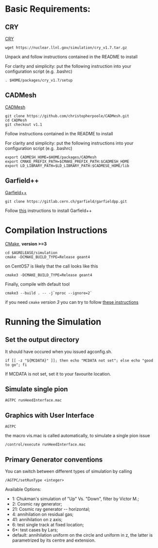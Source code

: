 
# Basic Requirements:

## CRY

[CRY](https://nuclear.llnl.gov/simulation/main.html "CRY at LLNL website")

```
wget https://nuclear.llnl.gov/simulation/cry_v1.7.tar.gz
```

Unpack and follow instructions contained in the README to install

For clarity and simplicity: put the following instruction into your configuration script (e.g. .bashrc)

```
. $HOME/packages/cry_v1.7/setup
```

## CADMesh

[CADMesh](https://github.com/christopherpoole/CADMesh "CADMesh on GitHub")

```
git clone https://github.com/christopherpoole/CADMesh.git  
cd CADMesh  
git checkout v1.1
```
Follow instructions contained in the README to install

For clarity and simplicity: put the following instructions into your configuration script (e.g. .bashrc)

```
export CADMESH_HOME=$HOME/packages/CADMesh  
export CMAKE_PREFIX_PATH=$CMAKE_PREFIX_PATH:$CADMESH_HOME  
export LD_LIBRARY_PATH=$LD_LIBRARY_PATH:$CADMESE_HOME/lib
```

## Garfield++

[Garfield++](http://garfieldpp.web.cern.ch/garfieldpp/ "Garfield++ at CERN")

```
git clone https://gitlab.cern.ch/garfield/garfieldpp.git
```

Follow [this][gppinstall] instructions to install Garfield++

[gppinstall]: http://garfieldpp.web.cern.ch/garfieldpp/getting-started/




# Compilation Instructions

[CMake](https://cmake.org/ "cmake website"), **version >=3**

```
cd $AGRELEASE/simulation  
cmake -DCMAKE_BUILD_TYPE=Release geant4
```


on CentOS7 is likely that the call looks like this

```
cmake3 -DCMAKE_BUILD_TYPE=Release geant4
```


Finally, compile with default tool

```
cmake3 --build . -- -j`nproc --ignore=2`
```


if you need `cmake` *version 3* you can try to follow [these instructions](./install.cmake.from.source.md)



# Running the Simulation

## Set the output directory

It should have occured when you issued agconfig.sh.

```
if [[ -z "${MCDATA}" ]]; then echo "MCDATA not set"; else echo "good to go"; fi
```

If MCDATA is not set, set it to your favourite location.


## Simulate single pion

```
AGTPC runHeedInterface.mac
```

## Graphics with User Interface

```
AGTPC
```

the macro vis.mac is called automatically, to simulate a single pion issue

```
/control/execute runHeedInterface.mac
```


## Primary Generator conventions

You can switch between different types of simulation by calling

```
/AGTPC/setRunType <integer>
```

Available Options:

* 1: Chukman's simulation of "Up" Vs. "Down", filter by Victor M.;
* 2: Cosmic ray generator;
* 21: Cosmic ray generator -- horizontal;
* 4: annihilation on residual gas;
* 41: annihilation on z axis;
* 6: test single track at fixed location;
* 6*: test cases by Lars;
* default: annihilation uniform on the circle and uniform in z, the latter is parametrized by its centre and extension.

